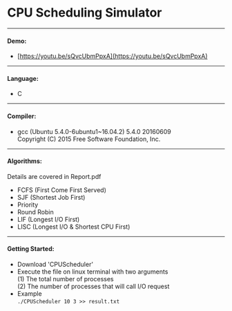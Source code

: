 # CPU Scheduling Simulator

----
#### Demo:
- [https://youtu.be/sQvcUbmPpxA](https://youtu.be/sQvcUbmPpxA)

----
#### Language: 
- C

----
#### Compiler:
- gcc (Ubuntu 5.4.0-6ubuntu1~16.04.2) 5.4.0 20160609<br>
Copyright (C) 2015 Free Software Foundation, Inc.

----
#### Algorithms:
Details are covered in Report.pdf
- FCFS (First Come First Served)
- SJF (Shortest Job First)
- Priority
- Round Robin
- LIF (Longest I/O First)
- LISC (Longest I/O & Shortest CPU First)

---
#### Getting Started:
- Download 'CPUScheduler'
- Execute the file on linux terminal with two arguments<br>
(1) The total number of processes<br>
(2) The number of processes that will call I/O request<br>
- Example<br>
`./CPUScheduler 10 3 >> result.txt`
<br>

